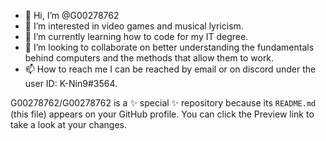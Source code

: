 - 👋 Hi, I’m @G00278762
- 👀 I’m interested in video games and musical lyricism.
- 🌱 I’m currently learning how to code for my IT degree.
- 💞️ I’m looking to collaborate on better understanding the fundamentals behind computers and the methods that allow them to work.
- 📫 How to reach me I can be reached by email or on discord under the user ID: K-Nin9#3564.

G00278762/G00278762 is a ✨ special ✨ repository because its `README.md` (this file) appears on your GitHub profile.
You can click the Preview link to take a look at your changes.

